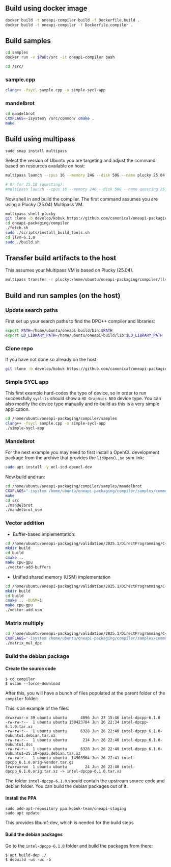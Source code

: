 Build using docker image
---

```bash
docker build -t oneapi-compiler-build -f Dockerfile.build .
docker build -t oneapi-compiler -f Dockerfile.compiler .
```

Build samples
---

```bash
cd samples
docker run -v $PWD:/src -it oneapi-compiler bash

cd /src/
```

### sample.cpp
```bash
clang++ -fsycl sample.cpp -o simple-sycl-app
```

### mandelbrot
```bash
cd mandelbrot
CXXFLAGS=-isystem\ /src/common/ cmake .
make
```

Build using multipass
---

```
sudo snap install multipass
```

Select the version of Ubuntu you are targeting and adjust the command based on resources available on host:

```bash
multipass launch --cpus 16 --memory 24G --disk 50G --name plucky 25.04

# Or for 25.10 (questing):
#multipass launch --cpus 16 --memory 24G --disk 50G --name questing 25.10
```

Now shell in and build the compiler. The first command assumes you are using a Plucky (25.04) Multipass VM.

```bash
multipass shell plucky
git clone -b develop/kobuk https://github.com/canonical/oneapi-packaging.git
cd oneapi-packaging/compiler
./fetch.sh
sudo ./scripts/install_build_tools.sh
cd llvm-6.1.0
sudo ./build.sh
```

## Transfer build artifacts to the host

This assumes your Multipass VM is based on Plucky (25.04).

```bash
multipass transfer -r plucky:/home/ubuntu/oneapi-packaging/compiler/llvm-6.1.0/build /home/ubuntu/oneapi-build
```

## Build and run samples (on the host)

### Update search paths

First set up your search paths to find the DPC++ compiler and libraries:

```bash
export PATH=/home/ubuntu/oneapi-build/bin:$PATH
export LD_LIBRARY_PATH=/home/ubuntu/oneapi-build/lib:$LD_LIBRARY_PATH
```

### Clone repo

If you have not done so already on the host:

```bash
git clone -b develop/kobuk https://github.com/canonical/oneapi-packaging.git
```

### Simple SYCL app

This first example hard-codes the type of device, so in order to run successfully `sycl-ls` should show a `HD Graphics NEO` device type. You can also modify the device type manually and re-build as this is a very simple application.

```bash
cd /home/ubuntu/oneapi-packaging/compiler/samples
clang++ -fsycl sample.cpp -o simple-sycl-app
./simple-sycl-app
```

### Mandelbrot

For the next example you may need to first install a OpenCL development package from the archive that provides the `libOpenCL.so` sym link:

```bash
sudo apt install -y ocl-icd-opencl-dev
```

Now build and run:

```bash
cd /home/ubuntu/oneapi-packaging/compiler/samples/mandelbrot
CXXFLAGS="-isystem /home/ubuntu/oneapi-packaging/compiler/samples/common" cmake .
make
cd src
./mandelbrot
./mandelbrot_usm
```

### Vector addition

* Buffer-based implementation:

```bash
cd /home/ubuntu/oneapi-packaging/validation/2025.1/DirectProgramming/C++SYCL/DenseLinearAlgebra/vector-add
mkdir build
cd build
cmake ..
make cpu-gpu
./vector-add-buffers
```

* Unified shared memory (USM) implementation

```bash
cd /home/ubuntu/oneapi-packaging/validation/2025.1/DirectProgramming/C++SYCL/DenseLinearAlgebra/vector-add
mkdir build
cd build
cmake .. -DUSM=1
make cpu-gpu
./vector-add-usm
```

### Matrix multiply

```bash
cd /home/ubuntu/oneapi-packaging/validation/2025.1/DirectProgramming/C++SYCL/DenseLinearAlgebra/matrix_mul
CXXFLAGS="-isystem /home/ubuntu/oneapi-packaging/compiler/samples/common" make all
./matrix_mul_dpc
```


### Build the debian package

#### Create the source code

```
$ cd compiler
$ uscan --force-download
```

After this, you will have a bunch of files populated at the parent folder of the `compiler` folder:

This is an example of the files:

```
drwxrwxr-x 39 ubuntu ubuntu      4096 Jun 27 15:46 intel-dpcpp-6.1.0
-rw-rw-r--  1 ubuntu ubuntu 150423784 Jun 26 22:34 intel-dpcpp-6.1.0.tar.xz
-rw-rw-r--  1 ubuntu ubuntu      6328 Jun 26 22:40 intel-dpcpp_6.1.0-0ubuntu1.debian.tar.xz
-rw-rw-r--  1 ubuntu ubuntu       214 Jun 26 22:40 intel-dpcpp_6.1.0-0ubuntu1.dsc
-rw-rw-r--  1 ubuntu ubuntu      6328 Jun 26 22:40 intel-dpcpp_6.1.0-0ubuntu1~25.10~ppa5.debian.tar.xz
-rw-rw-r--  1 ubuntu ubuntu  14903564 Jun 26 22:41 intel-dpcpp_6.1.0.orig-vendor.tar.gz
lrwxrwxrwx  1 ubuntu ubuntu        24 Jun 26 22:40 intel-dpcpp_6.1.0.orig.tar.xz -> intel-dpcpp-6.1.0.tar.xz
```

The folder `intel-dpcpp-6.1.0` should contain the upstream source code and debian folder. You can build the debian packages out of it.

#### Install the PPA
```
sudo add-apt-repository ppa:kobuk-team/oneapi-staging
sudo apt update
```
This provides libumf-dev, which is needed for the build steps

#### Build the debian packages

Go to the `intel-dpcpp-6.1.0` folder and build the packages from there:

```
$ apt build-dep ./
$ debuild -us -uc -b
```



